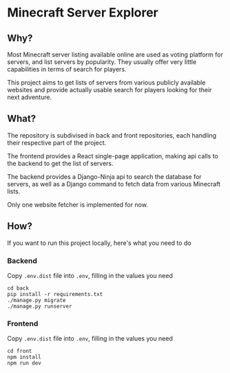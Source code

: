 # Minecraft Server Explorer
## Why?
Most Minecraft server listing available online are used as voting platform for servers, and list servers by popularity.
They usually offer very little capabilities in terms of search for players.

This project aims to get lists of servers from various publicly available websites and provide actually
usable search for players looking for their next adventure.

## What?
The repository is subdivised in back and front repositories, each handling their respective part of the project.

The frontend provides a React single-page application, making api calls to the backend to get the list of servers.

The backend provides a Django-Ninja api to search the database for servers, as well as a Django command to fetch data
from various Minecraft lists.

Only one website fetcher is implemented for now.

## How?
If you want to run this project locally, here's what you need to do

### Backend
Copy `.env.dist` file into `.env`, filling in the values you need

```shell
cd back
pip install -r requirements.txt
./manage.py migrate
./manage.py runserver
```

### Frontend
Copy `.env.dist` file into `.env`, filling in the values you need

```shell
cd front
npm install
npm run dev
```
